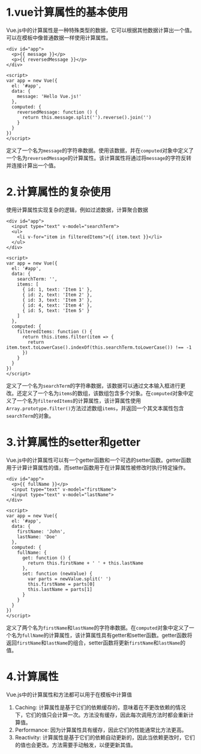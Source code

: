 # 1.vue计算属性的基本使用

Vue.js中的计算属性是一种特殊类型的数据，它可以根据其他数据计算出一个值。可以在模板中像普通数据一样使用计算属性。

```vue
<div id="app">
  <p>{{ message }}</p>
  <p>{{ reversedMessage }}</p>
</div>

<script>
var app = new Vue({
  el: '#app',
  data: {
    message: 'Hello Vue.js!'
  },
  computed: {
    reversedMessage: function () {
      return this.message.split('').reverse().join('')
    }
  }
})
</script>

```

定义了一个名为`message`的字符串数据。使用该数据，并在`computed`对象中定义了一个名为`reversedMessage`的计算属性。该计算属性将通过将`message`的字符反转并连接计算出一个值。



# 2.计算属性的复杂使用

使用计算属性实现复杂的逻辑，例如过滤数据，计算聚合数据

```vue
<div id="app">
  <input type="text" v-model="searchTerm">
  <ul>
    <li v-for="item in filteredItems">{{ item.text }}</li>
  </ul>
</div>

<script>
var app = new Vue({
  el: '#app',
  data: {
    searchTerm: '',
    items: [
      { id: 1, text: 'Item 1' },
      { id: 2, text: 'Item 2' },
      { id: 3, text: 'Item 3' },
      { id: 4, text: 'Item 4' },
      { id: 5, text: 'Item 5' }
    ]
  },
  computed: {
    filteredItems: function () {
      return this.items.filter(item => {
        return item.text.toLowerCase().indexOf(this.searchTerm.toLowerCase()) !== -1
      })
    }
  }
})
</script>

```

定义了一个名为`searchTerm`的字符串数据，该数据可以通过文本输入框进行更改。还定义了一个名为`items`的数组，该数组包含多个对象。在`computed`对象中定义了一个名为`filteredItems`的计算属性，该计算属性使用`Array.prototype.filter()`方法过滤数组`items`，并返回一个其文本属性包含`searchTerm`的对象。



# 3.计算属性的setter和getter

Vue.js中的计算属性可以有一个getter函数和一个可选的setter函数。getter函数用于计算计算属性的值，而setter函数用于在计算属性被修改时执行特定操作。

```vue
<div id="app">
  <p>{{ fullName }}</p>
  <input type="text" v-model="firstName">
  <input type="text" v-model="lastName">
</div>

<script>
var app = new Vue({
  el: '#app',
  data: {
    firstName: 'John',
    lastName: 'Doe'
  },
  computed: {
    fullName: {
      get: function () {
        return this.firstName + ' ' + this.lastName
      },
      set: function (newValue) {
        var parts = newValue.split(' ')
        this.firstName = parts[0]
        this.lastName = parts[1]
      }
    }
  }
})
</script>

```

定义了两个名为`firstName`和`lastName`的字符串数据。在`computed`对象中定义了一个名为`fullName`的计算属性，该计算属性具有getter和setter函数。getter函数将返回`firstName`和`lastName`的组合，setter函数将更新`firstName`和`lastName`的值。



# 4.计算属性

Vue.js中的计算属性和方法都可以用于在模板中计算值

1. Caching: 计算属性是基于它们的依赖缓存的，意味着在不更改依赖的情况下，它们的值只会计算一次。方法没有缓存，因此每次调用方法时都会重新计算值。
2. Performance: 因为计算属性具有缓存，因此它们的性能通常比方法更高。
3. Reactivity: 计算属性是基于它们的依赖自动更新的，因此当依赖更改时，它们的值也会更改。方法需要手动触发，以便更新其值。

